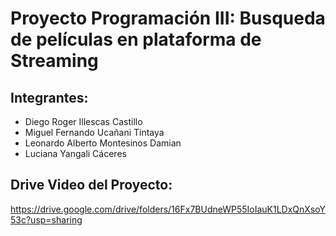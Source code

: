 # Proyecto Programación III: Busqueda de películas en plataforma de Streaming
## Integrantes:
- Diego Roger Illescas Castillo
- Miguel Fernando Ucañani Tintaya
- Leonardo Alberto Montesinos Damian
- Luciana Yangali Cáceres

## Drive Video del Proyecto:
https://drive.google.com/drive/folders/16Fx7BUdneWP55IoIauK1LDxQnXsoY53c?usp=sharing
